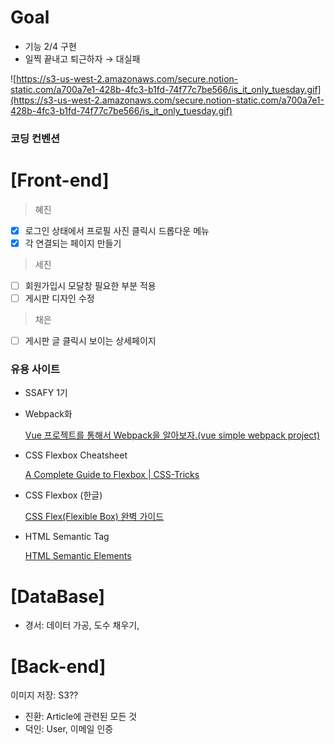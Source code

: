 # Goal

- 기능 2/4 구현
- 일찍 끝내고 퇴근하자 → 대실패

![https://s3-us-west-2.amazonaws.com/secure.notion-static.com/a700a7e1-428b-4fc3-b1fd-74f77c7be566/is_it_only_tuesday.gif](https://s3-us-west-2.amazonaws.com/secure.notion-static.com/a700a7e1-428b-4fc3-b1fd-74f77c7be566/is_it_only_tuesday.gif)

### 코딩 컨벤션

# [Front-end]

> 혜진

- [x]  로그인 상태에서 프로필 사진 클릭시 드롭다운 메뉴
- [x]  각 연결되는 페이지 만들기

> 세진

- [ ]  회원가입시 모달창 필요한 부분 적용
- [ ]  게시판 디자인 수정

> 채은

- [ ]  게시판 글 클릭시 보이는 상세페이지

### 유용 사이트

- SSAFY 1기

    [](https://github.com/wally-wally/SSafari)

- Webpack화

    [Vue 프로젝트를 통해서 Webpack을 알아보자.(vue simple webpack project)](https://www.hanumoka.net/2018/08/26/vue-20180826-web-webpack/)

- CSS Flexbox Cheatsheet

    [A Complete Guide to Flexbox | CSS-Tricks](https://css-tricks.com/snippets/css/a-guide-to-flexbox/)

- CSS Flexbox (한글)

    [CSS Flex(Flexible Box) 완벽 가이드](https://heropy.blog/2018/11/24/css-flexible-box/)

- HTML Semantic Tag

    [HTML Semantic Elements](https://www.w3schools.com/html/html5_semantic_elements.asp)

# [DataBase]

- 경서: 데이터 가공, 도수 채우기,

# [Back-end]

이미지 저장: S3??

- 진환: Article에 관련된 모든 것
- 덕인: User, 이메일 인증